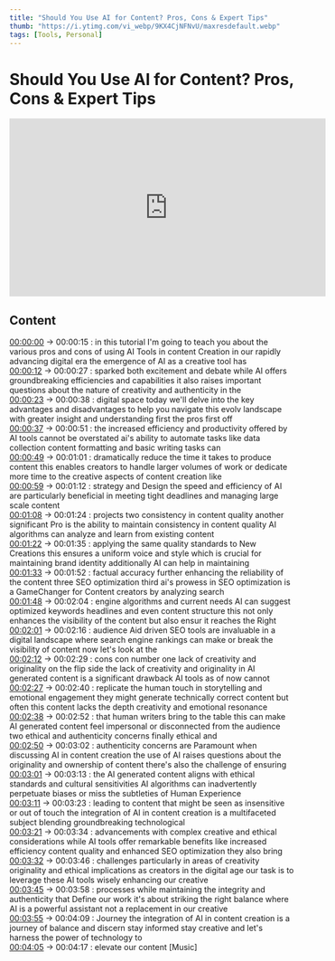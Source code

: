 ```yaml
---
title: "Should You Use AI for Content? Pros, Cons & Expert Tips"
thumb: "https://i.ytimg.com/vi_webp/9KX4CjNFNvU/maxresdefault.webp"
tags: [Tools, Personal]
---
```


 # Should You Use AI for Content? Pros, Cons & Expert Tips 

 <iframe width="560" height="315" src="https://www.youtube.com/embed/9KX4CjNFNvU" title="YouTube video player" frameborder="0" allow="accelerometer; autoplay; clipboard-write; encrypted-media; gyroscope; picture-in-picture" allowfullscreen></iframe> 

 ## Content 


[00:00:00](https://www.youtube.com/watch?v=9KX4CjNFNvU&t=0.44s&t=0s) -> 00:00:15 : in this tutorial I'm going to teach you about the various pros and cons of using AI Tools in content Creation in our rapidly advancing digital era the emergence of AI as a creative tool has  
[00:00:12](https://www.youtube.com/watch?v=9KX4CjNFNvU&t=12.36s&t=12s) -> 00:00:27 : sparked both excitement and debate while AI offers groundbreaking efficiencies and capabilities it also raises important questions about the nature of creativity and authenticity in the  
[00:00:23](https://www.youtube.com/watch?v=9KX4CjNFNvU&t=23.16s&t=23s) -> 00:00:38 : digital space today we'll delve into the key advantages and disadvantages to help you navigate this evolv landscape with greater insight and understanding first the pros first off  
[00:00:37](https://www.youtube.com/watch?v=9KX4CjNFNvU&t=36.879s&t=37s) -> 00:00:51 : the increased efficiency and productivity offered by AI tools cannot be overstated ai's ability to automate tasks like data collection content formatting and basic writing tasks can  
[00:00:49](https://www.youtube.com/watch?v=9KX4CjNFNvU&t=48.64s&t=49s) -> 00:01:01 : dramatically reduce the time it takes to produce content this enables creators to handle larger volumes of work or dedicate more time to the creative aspects of content creation like  
[00:00:59](https://www.youtube.com/watch?v=9KX4CjNFNvU&t=58.8s&t=59s) -> 00:01:12 : strategy and Design the speed and efficiency of AI are particularly beneficial in meeting tight deadlines and managing large scale content  
[00:01:08](https://www.youtube.com/watch?v=9KX4CjNFNvU&t=67.68s&t=68s) -> 00:01:24 : projects two consistency in content quality another significant Pro is the ability to maintain consistency in content quality AI algorithms can analyze and learn from existing content  
[00:01:22](https://www.youtube.com/watch?v=9KX4CjNFNvU&t=82.159s&t=82s) -> 00:01:35 : applying the same quality standards to New Creations this ensures a uniform voice and style which is crucial for maintaining brand identity additionally AI can help in maintaining  
[00:01:33](https://www.youtube.com/watch?v=9KX4CjNFNvU&t=93.159s&t=93s) -> 00:01:52 : factual accuracy further enhancing the reliability of the content three SEO optimization third ai's prowess in SEO optimization is a GameChanger for Content creators by analyzing search  
[00:01:48](https://www.youtube.com/watch?v=9KX4CjNFNvU&t=108.479s&t=108s) -> 00:02:04 : engine algorithms and current needs AI can suggest optimized keywords headlines and even content structure this not only enhances the visibility of the content but also ensur it reaches the Right  
[00:02:01](https://www.youtube.com/watch?v=9KX4CjNFNvU&t=121.24s&t=121s) -> 00:02:16 : audience Aid driven SEO tools are invaluable in a digital landscape where search engine rankings can make or break the visibility of content now let's look at the  
[00:02:12](https://www.youtube.com/watch?v=9KX4CjNFNvU&t=132.48s&t=132s) -> 00:02:29 : cons con number one lack of creativity and originality on the flip side the lack of creativity and originality in AI generated content is a significant drawback AI tools as of now cannot  
[00:02:27](https://www.youtube.com/watch?v=9KX4CjNFNvU&t=147.2s&t=147s) -> 00:02:40 : replicate the human touch in storytelling and emotional engagement they might generate technically correct content but often this content lacks the depth creativity and emotional resonance  
[00:02:38](https://www.youtube.com/watch?v=9KX4CjNFNvU&t=157.599s&t=158s) -> 00:02:52 : that human writers bring to the table this can make AI generated content feel impersonal or disconnected from the audience two ethical and authenticity concerns finally ethical and  
[00:02:50](https://www.youtube.com/watch?v=9KX4CjNFNvU&t=169.959s&t=170s) -> 00:03:02 : authenticity concerns are Paramount when discussing AI in content creation the use of AI raises questions about the originality and ownership of content there's also the challenge of ensuring  
[00:03:01](https://www.youtube.com/watch?v=9KX4CjNFNvU&t=180.519s&t=181s) -> 00:03:13 : the AI generated content aligns with ethical standards and cultural sensitivities AI algorithms can inadvertently perpetuate biases or miss the subtleties of Human Experience  
[00:03:11](https://www.youtube.com/watch?v=9KX4CjNFNvU&t=191.12s&t=191s) -> 00:03:23 : leading to content that might be seen as insensitive or out of touch the integration of AI in content creation is a multifaceted subject blending groundbreaking technological  
[00:03:21](https://www.youtube.com/watch?v=9KX4CjNFNvU&t=200.799s&t=201s) -> 00:03:34 : advancements with complex creative and ethical considerations while AI tools offer remarkable benefits like increased efficiency content quality and enhanced SEO optimization they also bring  
[00:03:32](https://www.youtube.com/watch?v=9KX4CjNFNvU&t=212.239s&t=212s) -> 00:03:46 : challenges particularly in areas of creativity originality and ethical implications as creators in the digital age our task is to leverage these AI tools wisely enhancing our creative  
[00:03:45](https://www.youtube.com/watch?v=9KX4CjNFNvU&t=224.68s&t=225s) -> 00:03:58 : processes while maintaining the integrity and authenticity that Define our work it's about striking the right balance where AI is a powerful assistant not a replacement in our creative  
[00:03:55](https://www.youtube.com/watch?v=9KX4CjNFNvU&t=235.2s&t=235s) -> 00:04:09 : Journey the integration of AI in content creation is a journey of balance and discern stay informed stay creative and let's harness the power of technology to  
[00:04:05](https://www.youtube.com/watch?v=9KX4CjNFNvU&t=245.319s&t=245s) -> 00:04:17 : elevate our content [Music]  

